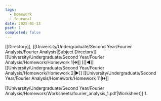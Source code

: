 ```yaml
---
tags:
  - homework
  - fouranal
date: 2025-01-13
pset: 1
completed: false
---
```

[[Directory]], [[University/Undergraduate/Second Year/Fourier Analysis/Fourier Analysis|Subject Directory]]
[[University/Undergraduate/Second Year/Fourier Analysis/Homework/Homework 1|🞀🞀]] [[|◀]] [[University/Undergraduate/Second Year/Fourier Analysis/Homework/Homework 2|▶]] [[University/Undergraduate/Second Year/Fourier Analysis/Homework/Homework 11|🞂🞂]]

[[University/Undergraduate/Second Year/Fourier Analysis/Homework/Worksheets/fourier_analysis_1.pdf|Worksheet]]
1. 
